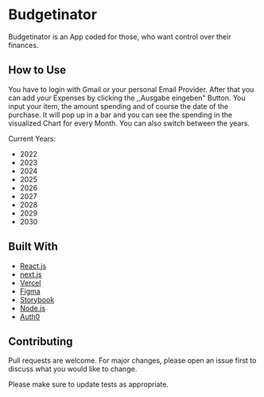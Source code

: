 
# Budgetinator

Budgetinator is an App coded for those, who want control over their finances.

## How to Use

You have to login with Gmail or your personal Email Provider. After that you can add your Expenses by clicking the ,,Ausgabe eingeben" Button. You input your item, the amount spending and of course the date of the purchase. It will pop up in a bar and you can see the spending in the visualized Chart for every Month.
You can also switch between the years. 

Current Years:

* 2022
* 2023
* 2024
* 2025
* 2026
* 2027
* 2028
* 2029
* 2030



## Built With

* [React.js](https://reactjs.org/)
* [next.js](https://nextjs.org/)
* [Vercel](https://vercel.com/dashboard)
* [Figma](https://www.figma.com/)
* [Storybook](https://storybook.js.org/)
* [Node.js](https://nodejs.org/en/)
* [Auth0](https://auth0.com/)






## Contributing
Pull requests are welcome. For major changes, please open an issue first to discuss what you would like to change.

Please make sure to update tests as appropriate.
